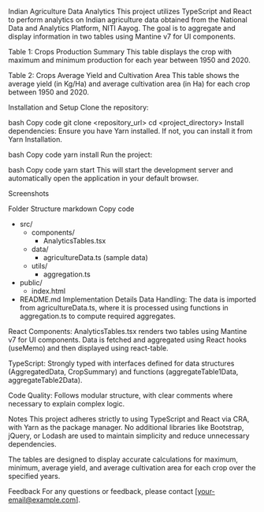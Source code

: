 Indian Agriculture Data Analytics
This project utilizes TypeScript and React to perform analytics on Indian agriculture data obtained from the National Data and Analytics Platform, NITI Aayog. The goal is to aggregate and display information in two tables using Mantine v7 for UI components.

Table 1: Crops Production Summary
This table displays the crop with maximum and minimum production for each year between 1950 and 2020.

Table 2: Crops Average Yield and Cultivation Area
This table shows the average yield (in Kg/Ha) and average cultivation area (in Ha) for each crop between 1950 and 2020.

Installation and Setup
Clone the repository:

bash
Copy code
git clone <repository_url>
cd <project_directory>
Install dependencies:
Ensure you have Yarn installed. If not, you can install it from Yarn Installation.

bash
Copy code
yarn install
Run the project:

bash
Copy code
yarn start
This will start the development server and automatically open the application in your default browser.

Screenshots


Folder Structure
markdown
Copy code
- src/
  - components/
    - AnalyticsTables.tsx
  - data/
    - agricultureData.ts (sample data)
  - utils/
    - aggregation.ts
- public/
  - index.html
- README.md
Implementation Details
Data Handling: The data is imported from agricultureData.ts, where it is processed using functions in aggregation.ts to compute required aggregates.

React Components: AnalyticsTables.tsx renders two tables using Mantine v7 for UI components. Data is fetched and aggregated using React hooks (useMemo) and then displayed using react-table.

TypeScript: Strongly typed with interfaces defined for data structures (AggregatedData, CropSummary) and functions (aggregateTable1Data, aggregateTable2Data).

Code Quality: Follows modular structure, with clear comments where necessary to explain complex logic.

Notes
This project adheres strictly to using TypeScript and React via CRA, with Yarn as the package manager. No additional libraries like Bootstrap, jQuery, or Lodash are used to maintain simplicity and reduce unnecessary dependencies.

The tables are designed to display accurate calculations for maximum, minimum, average yield, and average cultivation area for each crop over the specified years.

Feedback
For any questions or feedback, please contact [your-email@example.com].